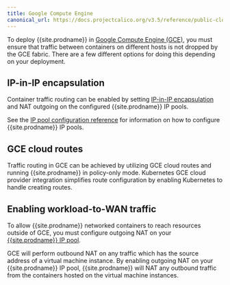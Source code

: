 ```yaml
---
title: Google Compute Engine
canonical_url: https://docs.projectcalico.org/v3.5/reference/public-cloud/gce
---
```


To deploy {{site.prodname}} in [Google Compute Engine (GCE)][GCE], you must ensure
that traffic between containers on different hosts is not dropped by the GCE
fabric. There are a few different options for doing this depending on your
deployment.

## IP-in-IP encapsulation

Container traffic routing can be enabled by setting [IP-in-IP encapsulation][IPIP]
and NAT outgoing on the configured {{site.prodname}} IP pools.

See the [IP pool configuration reference][IPPool]
for information on how to configure {{site.prodname}} IP pools.

## GCE cloud routes

Traffic routing in GCE can be achieved by utilizing GCE cloud routes and
running {{site.prodname}} in policy-only mode.  Kubernetes GCE cloud provider integration
simplifies route configuration by enabling Kubernetes to handle creating
routes.

## Enabling workload-to-WAN traffic

To allow {{site.prodname}} networked containers to reach resources outside of GCE,
you must configure outgoing NAT on your [{{site.prodname}} IP pool][IPPool].

GCE will perform outbound NAT on any traffic which has the source address of a virtual
machine instance.  By enabling outgoing NAT on your {{site.prodname}} IP pool, {{site.prodname}} will
NAT any outbound traffic from the containers hosted on the virtual machine instances.

[IPIP]: {{site.url}}/{{page.version}}/networking/ip-in-ip
[IPPool]: {{site.url}}/{{page.version}}/reference/calicoctl/resources/ippool
[GCE]: https://cloud.google.com/compute/
